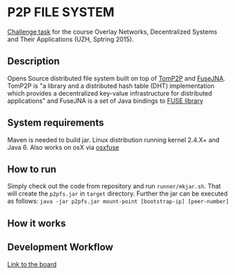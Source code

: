 P2P FILE SYSTEM
===============
[Challenge task](http://www.csg.uzh.ch/teaching/fs15/p2p/challenge.html) for the course Overlay Networks, Decentralized Systems and Their Applications (UZH, Sptring 2015).

## Description ##
Opens Source distributed file system built on top of [TomP2P](https://github.com/tomp2p/TomP2P) and [FuseJNA](https://github.com/EtiennePerot/fuse-jna). TomP2P is "a library and a distributed hash table (DHT) implementation which provides a decentralized key-value infrastructure for distributed applications" and FuseJNA is a set of Java bindings to [FUSE library](http://fuse.sourceforge.net/)

## System requirements ##
Maven is needed to build jar.
Linux distribution running kernel 2.4.X+ and Java 6.
Also works on osX via [osxfuse](https://osxfuse.github.io/)

## How to run ##
Simply check out the code from repository and run `runner/mkjar.sh`. That will create the `p2pfs.jar` in `target` directory.
Further the jar can be executed as follows:
`java -jar p2pfs.jar mount-point [bootstrap-ip] [peer-number]`

## How it works ##

## Development Workflow ##
[Link to the board](https://trello.com/b/ylcjsnyd/challenge-task)
